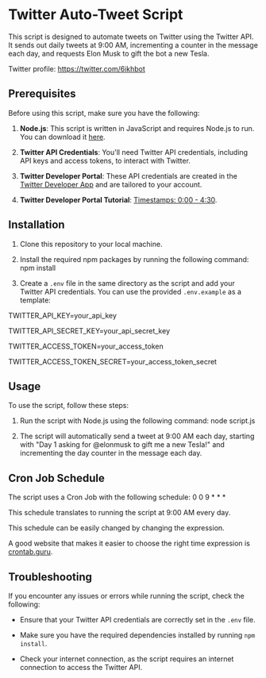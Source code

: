 # Twitter Auto-Tweet Script

This script is designed to automate tweets on Twitter using the Twitter API. It sends out daily tweets at 9:00 AM, incrementing a counter in the message each day, and requests Elon Musk to gift the bot a new Tesla.

Twitter profile: https://twitter.com/6ikhbot

## Prerequisites

Before using this script, make sure you have the following:

1. **Node.js**: This script is written in JavaScript and requires Node.js to run. You can download it [here](https://nodejs.org/).

2. **Twitter API Credentials**: You'll need Twitter API credentials, including API keys and access tokens, to interact with Twitter.

3. **Twitter Developer Portal**: These API credentials are created in the [Twitter Developer App](https://developer.twitter.com/en/portal/dashboard) and are tailored to your account. 

4. **Twitter Developer Portal Tutorial**: [Timestamps: 0:00 - 4:30](https://www.youtube.com/watch?v=fBFQMp0m41E).

## Installation

1. Clone this repository to your local machine.

2. Install the required npm packages by running the following command: npm install

3. Create a `.env` file in the same directory as the script and add your Twitter API credentials. You can use the provided `.env.example` as a template:

TWITTER_API_KEY=your_api_key

TWITTER_API_SECRET_KEY=your_api_secret_key

TWITTER_ACCESS_TOKEN=your_access_token

TWITTER_ACCESS_TOKEN_SECRET=your_access_token_secret


## Usage

To use the script, follow these steps:

1. Run the script with Node.js using the following command: node script.js

2. The script will automatically send a tweet at 9:00 AM each day, starting with "Day 1 asking for @elonmusk to gift me a new Tesla!" and incrementing the day counter in the message each day.

## Cron Job Schedule

The script uses a Cron Job with the following schedule: 0 0 9 * * *

This schedule translates to running the script at 9:00 AM every day.

This schedule can be easily changed by changing the expression. 

A good website that makes it easier to choose the right time expression is [crontab.guru](https://crontab.guru/).

## Troubleshooting

If you encounter any issues or errors while running the script, check the following:

- Ensure that your Twitter API credentials are correctly set in the `.env` file.

- Make sure you have the required dependencies installed by running `npm install`.

- Check your internet connection, as the script requires an internet connection to access the Twitter API.
